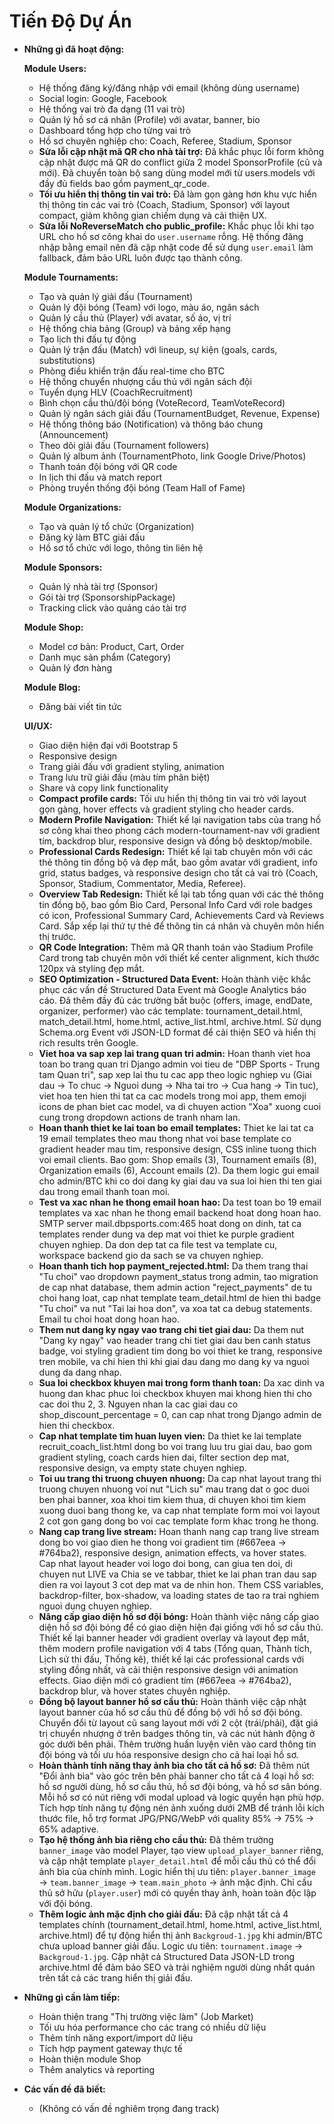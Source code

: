 # Tiến Độ Dự Án

- **Những gì đã hoạt động:**
  
  **Module Users:**
  - Hệ thống đăng ký/đăng nhập với email (không dùng username)
  - Social login: Google, Facebook
  - Hệ thống vai trò đa dạng (11 vai trò)
  - Quản lý hồ sơ cá nhân (Profile) với avatar, banner, bio
  - Dashboard tổng hợp cho từng vai trò
  - Hồ sơ chuyên nghiệp cho: Coach, Referee, Stadium, Sponsor
  - **Sửa lỗi cập nhật mã QR cho nhà tài trợ:** Đã khắc phục lỗi form không cập nhật được mã QR do conflict giữa 2 model SponsorProfile (cũ và mới). Đã chuyển toàn bộ sang dùng model mới từ users.models với đầy đủ fields bao gồm payment_qr_code.
  - **Tối ưu hiển thị thông tin vai trò:** Đã làm gọn gàng hơn khu vực hiển thị thông tin các vai trò (Coach, Stadium, Sponsor) với layout compact, giảm không gian chiếm dụng và cải thiện UX.
  - **Sửa lỗi NoReverseMatch cho public_profile:** Khắc phục lỗi khi tạo URL cho hồ sơ công khai do `user.username` rỗng. Hệ thống đăng nhập bằng email nên đã cập nhật code để sử dụng `user.email` làm fallback, đảm bảo URL luôn được tạo thành công.
  
  **Module Tournaments:**
  - Tạo và quản lý giải đấu (Tournament)
  - Quản lý đội bóng (Team) với logo, màu áo, ngân sách
  - Quản lý cầu thủ (Player) với avatar, số áo, vị trí
  - Hệ thống chia bảng (Group) và bảng xếp hạng
  - Tạo lịch thi đấu tự động
  - Quản lý trận đấu (Match) với lineup, sự kiện (goals, cards, substitutions)
  - Phòng điều khiển trận đấu real-time cho BTC
  - Hệ thống chuyển nhượng cầu thủ với ngân sách đội
  - Tuyển dụng HLV (CoachRecruitment)
  - Bình chọn cầu thủ/đội bóng (VoteRecord, TeamVoteRecord)
  - Quản lý ngân sách giải đấu (TournamentBudget, Revenue, Expense)
  - Hệ thống thông báo (Notification) và thông báo chung (Announcement)
  - Theo dõi giải đấu (Tournament followers)
  - Quản lý album ảnh (TournamentPhoto, link Google Drive/Photos)
  - Thanh toán đội bóng với QR code
  - In lịch thi đấu và match report
  - Phòng truyền thống đội bóng (Team Hall of Fame)
  
  **Module Organizations:**
  - Tạo và quản lý tổ chức (Organization)
  - Đăng ký làm BTC giải đấu
  - Hồ sơ tổ chức với logo, thông tin liên hệ
  
  **Module Sponsors:**
  - Quản lý nhà tài trợ (Sponsor)
  - Gói tài trợ (SponsorshipPackage)
  - Tracking click vào quảng cáo tài trợ
  
  **Module Shop:**
  - Model cơ bản: Product, Cart, Order
  - Danh mục sản phẩm (Category)
  - Quản lý đơn hàng
  
  **Module Blog:**
  - Đăng bài viết tin tức
  
  **UI/UX:**
  - Giao diện hiện đại với Bootstrap 5
  - Responsive design
  - Trang giải đấu với gradient styling, animation
  - Trang lưu trữ giải đấu (màu tím phân biệt)
  - Share và copy link functionality
  - **Compact profile cards:** Tối ưu hiển thị thông tin vai trò với layout gọn gàng, hover effects và gradient styling cho header cards.
  - **Modern Profile Navigation:** Thiết kế lại navigation tabs của trang hồ sơ công khai theo phong cách modern-tournament-nav với gradient tím, backdrop blur, responsive design và đồng bộ desktop/mobile.
  - **Professional Cards Redesign:** Thiết kế lại tab chuyên môn với các thẻ thông tin đồng bộ và đẹp mắt, bao gồm avatar với gradient, info grid, status badges, và responsive design cho tất cả vai trò (Coach, Sponsor, Stadium, Commentator, Media, Referee).
  - **Overview Tab Redesign:** Thiết kế lại tab tổng quan với các thẻ thông tin đồng bộ, bao gồm Bio Card, Personal Info Card với role badges có icon, Professional Summary Card, Achievements Card và Reviews Card. Sắp xếp lại thứ tự thẻ để thông tin cá nhân và chuyên môn hiển thị trước.
  - **QR Code Integration:** Thêm mã QR thanh toán vào Stadium Profile Card trong tab chuyên môn với thiết kế center alignment, kích thước 120px và styling đẹp mắt.
  - **SEO Optimization - Structured Data Event:** Hoàn thành việc khắc phục các vấn đề Structured Data Event mà Google Analytics báo cáo. Đã thêm đầy đủ các trường bắt buộc (offers, image, endDate, organizer, performer) vào các template: tournament_detail.html, match_detail.html, home.html, active_list.html, archive.html. Sử dụng Schema.org Event với JSON-LD format để cải thiện SEO và hiển thị rich results trên Google.
  - **Viet hoa va sap xep lai trang quan tri admin:** Hoan thanh viet hoa toan bo trang quan tri Django admin voi tieu de "DBP Sports - Trung tam Quan tri", sap xep lai thu tu cac app theo logic nghiep vu (Giai dau → To chuc → Nguoi dung → Nha tai tro → Cua hang → Tin tuc), viet hoa ten hien thi tat ca cac models trong moi app, them emoji icons de phan biet cac model, va di chuyen action "Xoa" xuong cuoi cung trong dropdown actions de tranh nham lan.
  - **Hoan thanh thiet ke lai toan bo email templates:** Thiet ke lai tat ca 19 email templates theo mau thong nhat voi base template co gradient header mau tim, responsive design, CSS inline tuong thich voi email clients. Bao gom: Shop emails (3), Tournament emails (8), Organization emails (6), Account emails (2). Da them logic gui email cho admin/BTC khi co doi dang ky giai dau va sua loi hien thi ten giai dau trong email thanh toan moi.
  - **Test va xac nhan he thong email hoan hao:** Da test toan bo 19 email templates va xac nhan he thong email backend hoat dong hoan hao. SMTP server mail.dbpsports.com:465 hoat dong on dinh, tat ca templates render dung va dep mat voi thiet ke purple gradient chuyen nghiep. Da don dep tat ca file test va template cu, workspace backend gio da sach se va chuyen nghiep.
  - **Hoan thanh tich hop payment_rejected.html:** Da them trang thai "Tu choi" vao dropdown payment_status trong admin, tao migration de cap nhat database, them admin action "reject_payments" de tu choi hang loat, cap nhat template team_detail.html de hien thi badge "Tu choi" va nut "Tai lai hoa don", va xoa tat ca debug statements. Email tu choi hoat dong hoan hao.
  - **Them nut dang ky ngay vao trang chi tiet giai dau:** Da them nut "Dang ky ngay" vao header trang chi tiet giai dau ben canh status badge, voi styling gradient tim dong bo voi thiet ke trang, responsive tren mobile, va chi hien thi khi giai dau dang mo dang ky va nguoi dung da dang nhap.
  - **Sua loi checkbox khuyen mai trong form thanh toan:** Da xac dinh va huong dan khac phuc loi checkbox khuyen mai khong hien thi cho cac doi thu 2, 3. Nguyen nhan la cac giai dau co shop_discount_percentage = 0, can cap nhat trong Django admin de hien thi checkbox.
  - **Cap nhat template tim huan luyen vien:** Da thiet ke lai template recruit_coach_list.html dong bo voi trang luu tru giai dau, bao gom gradient styling, coach cards hien dai, filter section dep mat, responsive design, va empty state chuyen nghiep.
  - **Toi uu trang thi truong chuyen nhuong:** Da cap nhat layout trang thi truong chuyen nhuong voi nut "Lich su" mau trang dat o goc duoi ben phai banner, xoa khoi tim kiem thua, di chuyen khoi tim kiem xuong duoi bang thong ke, va cap nhat template form moi voi layout 2 cot gon gang dong bo voi cac template form khac trong he thong.
  - **Nang cap trang live stream:** Hoan thanh nang cap trang live stream dong bo voi giao dien he thong voi gradient tim (#667eea → #764ba2), responsive design, animation effects, va hover states. Cap nhat layout header voi logo doi bong, can giua ten doi, di chuyen nut LIVE va Chia se ve tabbar, thiet ke lai phan tran dau sap dien ra voi layout 3 cot dep mat va de nhin hon. Them CSS variables, backdrop-filter, box-shadow, va loading states de tao ra trai nghiem nguoi dung chuyen nghiep.
  - **Nâng cấp giao diện hồ sơ đội bóng:** Hoàn thành việc nâng cấp giao diện hồ sơ đội bóng để có giao diện hiện đại giống với hồ sơ cầu thủ. Thiết kế lại banner header với gradient overlay và layout đẹp mắt, thêm modern profile navigation với 4 tabs (Tổng quan, Thành tích, Lịch sử thi đấu, Thống kê), thiết kế lại các professional cards với styling đồng nhất, và cải thiện responsive design với animation effects. Giao diện mới có gradient tím (#667eea → #764ba2), backdrop blur, và hover states chuyên nghiệp.
  - **Đồng bộ layout banner hồ sơ cầu thủ:** Hoàn thành việc cập nhật layout banner của hồ sơ cầu thủ để đồng bộ với hồ sơ đội bóng. Chuyển đổi từ layout cũ sang layout mới với 2 cột (trái/phải), đặt giá trị chuyển nhượng ở trên badges thông tin, và các nút hành động ở góc dưới bên phải. Thêm trường huấn luyện viên vào card thông tin đội bóng và tối ưu hóa responsive design cho cả hai loại hồ sơ.
  - **Hoàn thành tính năng thay ảnh bìa cho tất cả hồ sơ:** Đã thêm nút "Đổi ảnh bìa" vào góc trên bên phải banner cho tất cả 4 loại hồ sơ: hồ sơ người dùng, hồ sơ cầu thủ, hồ sơ đội bóng, và hồ sơ sân bóng. Mỗi hồ sơ có nút riêng với modal upload và logic quyền hạn phù hợp. Tích hợp tính năng tự động nén ảnh xuống dưới 2MB để tránh lỗi kích thước file, hỗ trợ format JPG/PNG/WebP với quality 85% → 75% → 65% adaptive.
  - **Tạo hệ thống ảnh bìa riêng cho cầu thủ:** Đã thêm trường `banner_image` vào model Player, tạo view `upload_player_banner` riêng, và cập nhật template `player_detail.html` để mỗi cầu thủ có thể đổi ảnh bìa của chính mình. Logic hiển thị ưu tiên: `player.banner_image` → `team.banner_image` → `team.main_photo` → ảnh mặc định. Chỉ cầu thủ sở hữu (`player.user`) mới có quyền thay ảnh, hoàn toàn độc lập với đội bóng.
  - **Thêm logic ảnh mặc định cho giải đấu:** Đã cập nhật tất cả 4 templates chính (tournament_detail.html, home.html, active_list.html, archive.html) để tự động hiển thị ảnh `Backgroud-1.jpg` khi admin/BTC chưa upload banner giải đấu. Logic ưu tiên: `tournament.image` → `Backgroud-1.jpg`. Cập nhật cả Structured Data JSON-LD trong archive.html để đảm bảo SEO và trải nghiệm người dùng nhất quán trên tất cả các trang hiển thị giải đấu.

- **Những gì cần làm tiếp:**
  - Hoàn thiện trang "Thị trường việc làm" (Job Market)
  - Tối ưu hóa performance cho các trang có nhiều dữ liệu
  - Thêm tính năng export/import dữ liệu
  - Tích hợp payment gateway thực tế
  - Hoàn thiện module Shop
  - Thêm analytics và reporting

- **Các vấn đề đã biết:**
  - (Không có vấn đề nghiêm trọng đang track)